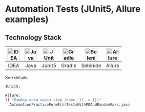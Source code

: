 # Automation Tests (JUnit5, Allure examples)

## Technology Stack
| <a href="https://www.jetbrains.com/idea/"><img src="https://starchenkov.pro/qa-guru/img/skills/Intelij_IDEA.svg" width="40" height="40"  alt="IDEA"/></a> | <a href="https://www.jetbrains.com/idea/"><img src="https://starchenkov.pro/qa-guru/img/skills/Java.svg" width="40" height="40"  alt="Java"/></a> |<a href="https://www.jetbrains.com/idea/"><img src="https://starchenkov.pro/qa-guru/img/skills/JUnit5.svg" width="40" height="40"  alt="JUnit 5"/></a> | <a href="https://www.jetbrains.com/idea/"><img src="https://starchenkov.pro/qa-guru/img/skills/Gradle.svg" width="40" height="40"  alt="Gradle"/></a> |<a href="https://www.jetbrains.com/idea/"><img src="https://starchenkov.pro/qa-guru/img/skills/Selenide.svg" width="40" height="40"  alt="Selenide"/></a> | <a href="https://www.jetbrains.com/idea/"><img src="https://starchenkov.pro/qa-guru/img/skills/Allure_Report.svg" width="40" height="40"  alt="Allure"/></a> |
|:---------------------------------------------------------------------------------------------------------------------------------------------------------:| :---------: | :---------: | :---------: | :---------: |:-------------------------------------------------------------------------------------------------------------------------------------------------------:|
|                                                                           IDEA                                                                            | Java | Junit5 | Gradle | Selenide |                                                                         Allure                                                                          |

See details:  
```bash
JUnit5:

Allure: 
1) "Лямбда шаги через step (name, () -> {})"
  AutomationPracticeFormFillTestsWithPOAndRandomVars.java
  
```





